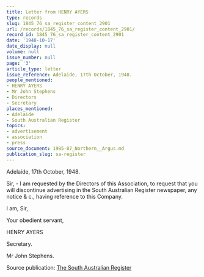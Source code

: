```yaml
---
title: Letter from HENRY AYERS
type: records
slug: 1845_76_sa_register_content_2901
url: /records/1845_76_sa_register_content_2901/
record_id: 1845_76_sa_register_content_2901
date: '1948-10-17'
date_display: null
volume: null
issue_number: null
page: '3'
article_type: letter
issue_reference: Adelaide, 17th October, 1948.
people_mentioned:
- HENRY AYERS
- Mr John Stephens
- Directors
- Secretary
places_mentioned:
- Adelaide
- South Australian Register
topics:
- advertisement
- association
- press
source_document: 1985-87_Northern__Argus.md
publication_slug: sa-register
---
```


Adelaide, 17th October, 1948.

Sir, - I am requested by the Directors of this Association, to request that you will discontinue advertising in the South Australian Register newspaper, any notice & c., having reference to this Company.

I am, Sir,

Your obedient servant,

HENRY AYERS

Secretary.

Mr John Stephens.

Source publication: [The South Australian Register](/publications/sa-register/)
